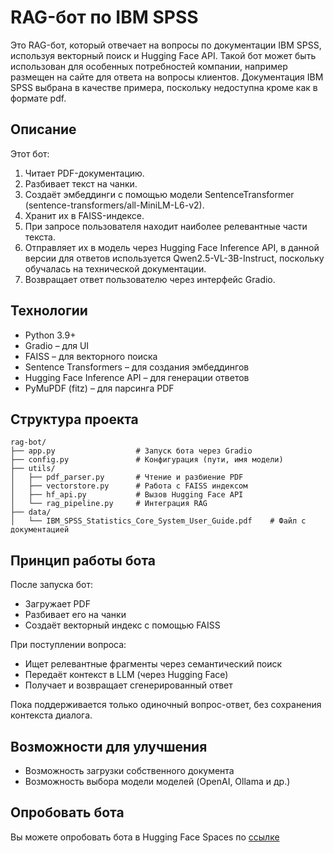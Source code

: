 # RAG-бот по IBM SPSS

Это RAG-бот, который отвечает на вопросы по документации IBM SPSS, используя векторный поиск и Hugging Face API. Такой бот может быть использован для особенных потребностей компании, например размещен на сайте для ответа на вопросы клиентов. Документация IBM SPSS выбрана в качестве примера, поскольку недоступна кроме как в формате pdf. 


## Описание

Этот бот:

1. Читает PDF-документацию.
2. Разбивает текст на чанки.
3. Создаёт эмбеддинги с помощью модели SentenceTransformer (sentence-transformers/all-MiniLM-L6-v2).
4. Хранит их в FAISS-индексе.
5. При запросе пользователя находит наиболее релевантные части текста.
6. Отправляет их в модель через Hugging Face Inference API, в данной версии для ответов используется Qwen2.5-VL-3B-Instruct, поскольку обучалась на технической документации.
7. Возвращает ответ пользователю через интерфейс Gradio.


## Технологии

- Python 3.9+
- Gradio – для UI
- FAISS – для векторного поиска
- Sentence Transformers – для создания эмбеддингов
- Hugging Face Inference API – для генерации ответов
- PyMuPDF (fitz) – для парсинга PDF


##  Структура проекта
```
rag-bot/
├── app.py                  # Запуск бота через Gradio
├── config.py               # Конфигурация (пути, имя модели)
├── utils/
│   ├── pdf_parser.py       # Чтение и разбиение PDF
│   ├── vectorstore.py      # Работа с FAISS индексом
│   ├── hf_api.py           # Вызов Hugging Face API
│   └── rag_pipeline.py     # Интеграция RAG
├── data/
│   └── IBM_SPSS_Statistics_Core_System_User_Guide.pdf    # Файл с документацией
```

## Принцип работы бота

После запуска бот:
- Загружает PDF
- Разбивает его на чанки
- Создаёт векторный индекс с помощью FAISS

При поступлении вопроса:
- Ищет релевантные фрагменты через семантический поиск
- Передаёт контекст в LLM (через Hugging Face)
- Получает и возвращает сгенерированный ответ

Пока поддерживается только одиночный вопрос-ответ, без сохранения контекста диалога.


## Возможности для улучшения

- Возможность загрузки собственного документа
- Возможность выбора модели моделей (OpenAI, Ollama и др.)

## Опробовать бота

Вы можете опробовать бота в Hugging Face Spaces по [ссылке](https://huggingface.co/spaces/iii-mmmonhs/rag_bot)
